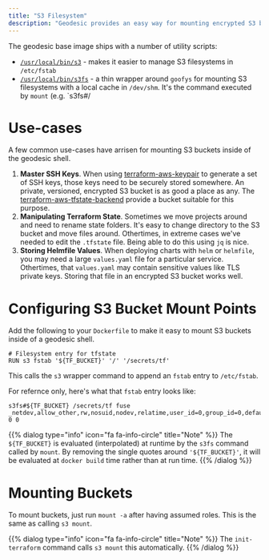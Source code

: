```yaml
---
title: "S3 Filesystem"
description: "Geodesic provides an easy way for mounting encrypted S3 buckets to the local container."
---
```


The geodesic base image ships with a number of utility scripts:

- [`/usr/local/bin/s3`](https://github.com/cloudposse/geodesic/blob/master/rootfs/usr/local/bin/s3) - makes it easier to manage S3 filesystems in `/etc/fstab`
- [`/usr/local/bin/s3fs`](https://github.com/cloudposse/geodesic/blob/master/rootfs/usr/local/bin/s3fs) - a thin wrapper around `goofys` for mounting S3 filesystems with a local cache in `/dev/shm`. It's the command executed by `mount` (e.g. `s3fs#/

# Use-cases

A few common use-cases have arrisen for mounting S3 buckets inside of the geodesic shell.

1. **Master SSH Keys**. When using [terraform-aws-keypair](https://github.com/cloudposse/terraform-aws-key-pair) to generate a set of SSH keys, those keys need to be securely stored somewhere. An private, versioned, encrypted S3 bucket is as good a place as any. The [terraform-aws-tfstate-backend](https://github.com/cloudposse/terraform-aws-tfstate-backend) provide a bucket suitable for this purpose.
2. **Manipulating Terraform State**. Sometimes we move projects around and need to rename state folders. It's easy to change directory to the S3 bucket and move files around. Othertimes, in extreme cases we've needed to edit the `.tfstate` file. Being able to do this using `jq` is nice.
3. **Storing Helmfile Values**. When deploying charts with `helm` or `helmfile`, you may need a large `values.yaml` file for a particular service. Othertimes, that `values.yaml` may contain sensitive values like TLS private keys. Storing that file in an encrypted S3 bucket works well.

# Configuring S3 Bucket Mount Points

Add the following to your `Dockerfile` to make it easy to mount S3 buckets inside of a geodesic shell.

```
# Filesystem entry for tfstate
RUN s3 fstab '${TF_BUCKET}' '/' '/secrets/tf'
```

This calls the `s3` wrapper command to append an `fstab` entry to `/etc/fstab`.

For refernce only, here's what that `fstab` entry looks like:

```
s3fs#${TF_BUCKET} /secrets/tf fuse _netdev,allow_other,rw,nosuid,nodev,relatime,user_id=0,group_id=0,default_permissions 0 0
```

{{% dialog type="info" icon="fa fa-info-circle" title="Note" %}}
The `${TF_BUCKET}` is evaluated (interpolated) at runtime by the `s3fs` command called by `mount`.
By removing the single quotes around `'${TF_BUCKET}'`, it will be evaluated at `docker build` time rather than at run time.
{{% /dialog %}}

# Mounting Buckets

To mount buckets, just run `mount -a` after having assumed roles. This is the same as calling `s3 mount`.

{{% dialog type="info" icon="fa fa-info-circle" title="Note" %}}
The `init-terraform` command calls `s3 mount` this automatically.
{{% /dialog %}}
